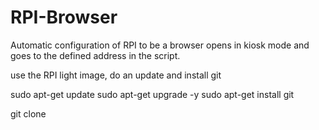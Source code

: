 # RPI-Browser

Automatic configuration of RPI to be a browser
opens in kiosk mode and goes to the defined address in the script.

use the RPI light image, do an update and install git

sudo apt-get update
sudo apt-get upgrade -y
sudo apt-get install git

git clone
